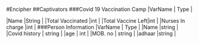 #Encipher
##Captivators
###Covid 19 Vaccination Camp
|VarName    | Type    |

|Name              |String        |
|Total Vaccinated  |int           |
|Total Vaccine Left|int           |
|Nurses In charge  |int           |
###Person Information
|VarName           | Type         |
|Name              |string        |
|Covid history     | string       |
|age               | int          |
|MOB. no           | string       |
|adhaar            |string        |
